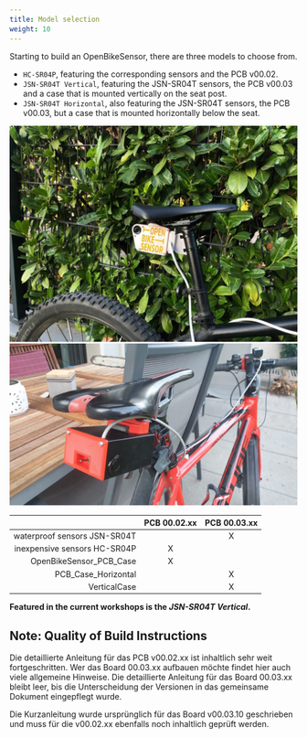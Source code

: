 ```yaml
---
title: Model selection
weight: 10
---
```


Starting to build an OpenBikeSensor, there are three models to choose from.

* `HC-SR04P`, featuring the corresponding sensors and the PCB v00.02.
* `JSN-SR04T Vertical`, featuring the JSN-SR04T sensors, the PCB v00.03 and a case that is mounted vertically on the seat post.
* `JSN-SR04T Horizontal`, also featuring the JSN-SR04T sensors, the PCB v00.03, but a case that is mounted horizontally below the seat.

![Vertical](/assets/images/vertical-mount.jpg)
![Horizontal](/assets/images/horizontal-mount.jpg)

|                              | PCB 00.02.xx | PCB 00.03.xx |
|-----------------------------:|:------------:|:------------:|
| waterproof sensors JSN-SR04T |              | X            |
| inexpensive sensors HC-SR04P | X            |              |
| OpenBikeSensor_PCB_Case      | X            |              |
| PCB_Case_Horizontal          |              | X            |
| VerticalCase                 |              | X            |

**Featured in the current workshops is the _JSN-SR04T Vertical_.**


## Note: Quality of Build Instructions

Die detaillierte Anleitung für das PCB v00.02.xx ist inhaltlich sehr weit
fortgeschritten. Wer das Board 00.03.xx aufbauen möchte findet hier auch viele
allgemeine Hinweise. Die detaillierte Anleitung für das Board 00.03.xx bleibt
leer, bis die Unterscheidung der Versionen in das gemeinsame Dokument
eingepflegt wurde.

Die Kurzanleitung wurde ursprünglich für das Board v00.03.10 geschrieben und
muss für die v00.02.xx ebenfalls noch inhaltlich geprüft werden.
